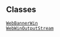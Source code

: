 ## Classes

<a href="../object/WebBannerWin.html#WebBannerWin"
target="main"><code>WebBannerWin</code></a>  
<a href="../object/WebWinOutputStream.html#WebWinOutputStream"
target="main"><code>WebWinOutputStream</code></a>  
